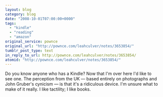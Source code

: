 ```yaml
---
layout: blog
category: blog
date: "2008-10-01T07:00:00+0000"
tags:
  - "kindle"
  - "reading"
  - "amazon"
original_service: pownce
original_url: "http://pownce.com/leahculver/notes/3653854/"
tumblr_post_type: text
in_reply_to_url: http://pownce.com/leahculver/notes/3653854/
atomid: "http://pownce.com/leahculver/notes/3653854/"
---
```

Do you know anyone who has a Kindle? Now that I'm over here I'd like to see one. The perception from the UK — based entirely on photographs and John Gruber's cynicism — is that it's a ridiculous device. I'm unsure what to make of it really. I like tactility; I like books.
